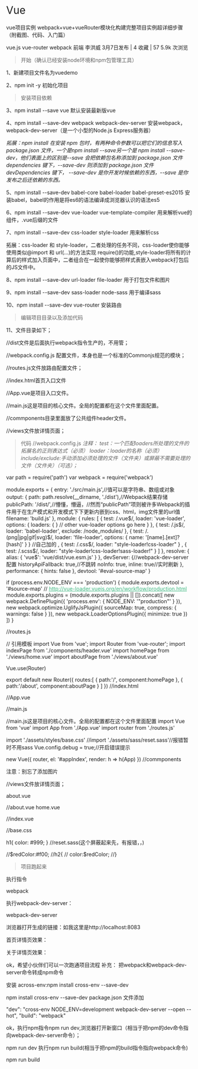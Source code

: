 # Vue
vue项目实例
webpack+vue+vueRouter模块化构建完整项目实例超详细步骤（附截图、代码、入门篇）

vue.js vue-router webpack 前端  李洪威 3月7日发布
|   4   收藏  |  57
5.9k 次浏览
>开始（确认已经安装node环境和npm包管理工具）

1、新建项目文件名为vuedemo

2、npm init -y 初始化项目



>安装项目依赖

3、npm install --save vue 默认安装最新版vue

4、npm install --save-dev webpack webpack-dev-server 安装webpack，webpack-dev-server（是一个小型的Node.js Express服务器）

*拓展：npm install 在安装 npm 包时，有两种命令参数可以把它们的信息写入 package.json 文件，一个是npm install --save另一个是 npm install --save-dev，他们表面上的区别是--save 会把依赖包名称添加到 package.json 文件 dependencies 键下，--save-dev 则添加到 package.json 文件 devDependencies 键下，
--save-dev 是你开发时候依赖的东西，--save 是你发布之后还依赖的东西。*



5、npm install --save-dev babel-core babel-loader babel-preset-es2015 安装babel，babel的作用是将es6的语法编译成浏览器认识的语法es5



6、npm install --save-dev vue-loader vue-template-compiler 用来解析vue的组件，.vue后缀的文件

7、npm install --save-dev css-loader style-loader 用来解析css

拓展：css-loader 和 style-loader，二者处理的任务不同，css-loader使你能够使用类似@import 和 url(…)的方法实现 require()的功能,style-loader将所有的计算后的样式加入页面中，二者组合在一起使你能够把样式表嵌入webpack打包后的JS文件中。

8、npm install --save-dev url-loader file-loader 用于打包文件和图片

9、npm install --save-dev sass-loader node-sass 用于编译sass

10、npm install --save-dev vue-router 安装路由

>编辑项目目录以及添加代码

11、文件目录如下；



//dist文件是后面执行webpack指令生产的，不用管；

//webpack.config.js 配置文件，本身也是一个标准的Commonjs规范的模块；

//routes.js文件放路由配置文件；

//index.html首页入口文件

//App.vue是项目入口文件。

//main.js这是项目的核心文件。全局的配置都在这个文件里面配置。

//commponents目录里面放了公共组件header文件。

//views文件放详情页面；

>代码
//webpack.config.js
*注释：
test：一个匹配loaders所处理的文件的拓展名的正则表达式（必须） 
loader：loader的名称（必须） 
include/exclude:手动添加必须处理的文件（文件夹）或屏蔽不需要处理的文件（文件夹）（可选）；*

var path = require('path')
var webpack = require('webpack')

module.exports = {
entry: './src/main.js',//值可以是字符串、数组或对象
output: {
path: path.resolve(__dirname, './dist'),//Webpack结果存储
publicPath: '/dist/',//懵懂，懵逼，//然而“publicPath”项则被许多Webpack的插件用于在生产模式和开发模式下下更新内嵌到css、html，img文件里的url值
filename: 'build.js'
},
module: {
rules: [
{
test: /\.vue$/,
loader: 'vue-loader',
options: {
loaders: {
}
// other vue-loader options go here
}
},
{
test: /\.js$/,
loader: 'babel-loader',
exclude: /node_modules/
},
{
test: /\.(png|jpg|gif|svg)$/,
loader: 'file-loader',
options: {
name: '[name].[ext]?[hash]'
}
}
//自己加的
,
{
test: /\.css$/,
loader: "style-loader!css-loader"
}
,
{
test: /\.scss$/,
loader: "style-loader!css-loader!sass-loader!"
}
]
},
resolve: {
alias: {
'vue$': 'vue/dist/vue.esm.js'
}
},
devServer: {//webpack-dev-server配置
historyApiFallback: true,//不跳转
noInfo: true,
inline: true//实时刷新
},
performance: {
hints: false
},
devtool: '#eval-source-map'
}

if (process.env.NODE_ENV === 'production') {
module.exports.devtool = '#source-map'
// http://vue-loader.vuejs.org/en/workflow/production.html
module.exports.plugins = (module.exports.plugins || []).concat([
new webpack.DefinePlugin({
'process.env': {
NODE_ENV: '"production"'
}
}),
new webpack.optimize.UglifyJsPlugin({
sourceMap: true,
compress: {
warnings: false
}
}),
new webpack.LoaderOptionsPlugin({
minimize: true
})
])
}

//routes.js

// 引用模板
import Vue from 'vue';
import Router from 'vue-router';
import indexPage from './components/header.vue'
import homePage from './views/home.vue'
import aboutPage from './views/about.vue'

Vue.use(Router)

export default new Router({
routes:[
{
path:'/',
component:homePage
},
{
path:'/about',
component:aboutPage
}
]
})
//index.html

<!DOCTYPE html>
<html lang="en">
<head>
<meta charset="UTF-8">
<title>Title</title>
</head>
<body>
<div id="appIndex">

</div>
<script src="./dist/build.js"></script>
</body>
</html>
//App.vue

<!--App.vue是项目入口文件。-->
<template>
<div id="app">
<header-tab></header-tab>
<h2>{{msg}}</h2>
<div class="nav-box">
<p class="nav-list">
<router-link class="nav-item" to="/">首页</router-link>
<router-link class="nav-item" to="/about">关于</router-link>
</p>
</div>
<div>
<router-view></router-view>
</div>
</div>
</template>

<script>
import HeaderTab from './components/header.vue';
export default {
name: 'app',
data () {
return {
msg: 'Welcome to Your Vue.js App'
}
},
components:{
HeaderTab
}
}
</script>

<style lang="sass">
/*这里sass编译正常*/
$redColor:#f00;
h2{
color:$redColor;
}
#app {
text-align: center;
color: #2c3e50;
margin-top: 60px;
}
h1, h2 {
font-weight: normal;
}
ul {
list-style-type: none;
padding: 0;
}
li {
text-align: left;
margin: 0 10px;
}
a {
color: #42b983;
}
</style>
//main.js

//main.js这是项目的核心文件。全局的配置都在这个文件里面配置
import Vue from 'vue'
import App from './App.vue'
import router from './routes.js'

import './assets/styles/base.css'
//import './assets/sass/reset.sass'//报错暂时不用sass
Vue.config.debug = true;//开启错误提示

new Vue({
router,
el: '#appIndex',
render: h => h(App)
})
//commponents

<template>
<div>
<h1>共同header</h1>
<img src="../assets/imgs/logo.png">
</div>
</template>

注意：别忘了添加图片

//views文件放详情页面；

about.vue

//about.vue
<template>
<div>about</div>
</template>
home.vue

//index.vue
<template>
<div>
<ol>
<li v-for="todo in todos">
{{ todo.text }}
</li>
</ol>
<button @click="eClick()">事件</button>
</div>
</template>

<script>
export default {
name: 'indexP',
data () {
return {
todos: [
{ text: 'Learn JavaScript' },
{ text: 'Learn Vue' },
{ text: 'Build something awesome' }
]
}
},
methods:{
eClick(){
console.log(9999);
}
}
}
</script>
//base.css

h1{
color: #999;
}
//reset.sass(这个屏蔽起来先，有报错，，)

//$redColor:#f00;
//h2{
//  color:$redColor;
//}
>项目跑起来

执行指令

webpack


执行webpack-dev-server：

webpack-dev-server


浏览器打开生成的链接：如我这里是http://localhost:8083

首页详情页效果：



关于详情页效果：



ok，希望小伙伴们可以一次跑通项目流程
补充：
把webpack和webpack-dev-server命令转成npm命令

安装 across-env:npm install cross-env --save-dev

npm install cross-env --save-dev
package.json 文件添加

"dev": "cross-env NODE_ENV=development webpack-dev-server --open --hot",
"build": "webpack"


ok，执行npm指令npm run dev,浏览器打开新窗口（相当于把npm的dev命令指向webpack-dev-server命令）；

npm run dev
执行npm run build(相当于把npm的build指令指向webpack命令)

npm run build
